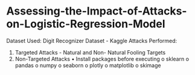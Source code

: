 # Assessing-the-Impact-of-Attacks-on-Logistic-Regression-Model
Dataset Used: Digit Recognizer Dataset - Kaggle
Attacks Performed: 
1. Targeted Attacks - Natural and Non- Natural Fooling Targets
2. Non-Targeted Attacks
•	Install packages before executing
o	sklearn
o	pandas
o	numpy
o	seaborn
o	plotly
o	matplotlib
o	skimage
